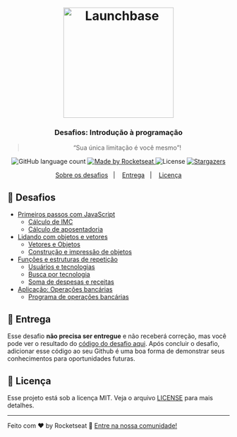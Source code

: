<h1 align="center">
    <img alt="Launchbase" src="https://rocketseat-cdn.s3-sa-east-1.amazonaws.com/bootcamp-launchbase.png" width="250px" />
</h1>

<h3 align="center">
  Desafios: Introdução à programação
</h3>

<blockquote align="center">“Sua única limitação é você mesmo”!</blockquote>

<p align="center">
  <img alt="GitHub language count" src="https://img.shields.io/github/languages/count/rocketseat/bootcamp-launchbase-desafios-01?color=%23F7DF1E">

  <a href="https://rocketseat.com.br">
    <img alt="Made by Rocketseat" src="https://img.shields.io/badge/made%20by-Rocketseat-%23F7DF1E">
  </a>

  <img alt="License" src="https://img.shields.io/badge/license-MIT-%23F7DF1E">

  <a href="https://github.com/Rocketseat/bootcamp-launchbase-desafios-01/stargazers">
    <img alt="Stargazers" src="https://img.shields.io/github/stars/rocketseat/bootcamp-launchbase-desafios-01?style=social">
  </a>
</p>

<p align="center">
  <a href="#-desafios">Sobre os desafios</a>&nbsp;&nbsp;&nbsp;|&nbsp;&nbsp;&nbsp;
  <a href="#-entrega">Entrega</a>&nbsp;&nbsp;&nbsp;|&nbsp;&nbsp;&nbsp;
  <a href="#-licença">Licença</a>
</p>

## 🚀 Desafios

- [Primeiros passos com JavaScript](01-1-primeiros-passos-com-js.md)
  - [ Cálculo de IMC ](Desafios-Finalizados/desafio01.js)
  - [ Cálculo de aposentadoria ](Desafios-Finalizados/desafio02.js)
- [Lidando com objetos e vetores](01-2-lidando-com-objetos-e-vetores.md)
  - [ Vetores e Objetos ](Desafios-Finalizados/desafio03.js)
  - [ Construção e impressão de objetos](Desafios-Finalizados/desafio04.js)
- [Funções e estruturas de repetição](01-3-funcoes-e-estruturas-de-repeticao.md)
  - [ Usuários e tecnologias](Desafios-Finalizados/desafio05.js)
  - [ Busca por tecnologia](Desafios-Finalizados/desafio06.js)
  - [ Soma de despesas e receitas](Desafios-Finalizados/desafio07.js)
- [Aplicação: Operações bancárias](01-4-aplicacao-operacoes-bancarias.md)
  - [ Programa de operações bancárias ](Desafios-Finalizados/desafio08.js)

## 📅 Entrega

Esse desafio **não precisa ser entregue** e não receberá correção, mas você pode ver o resultado do [código do desafio aqui](https://github.com/Rocketseat/bootcamp-gostack-desafio-01/blob/master/index.js). Após concluir o desafio, adicionar esse código ao seu Github é uma boa forma de demonstrar seus conhecimentos para oportunidades futuras.

## 📝 Licença

Esse projeto está sob a licença MIT. Veja o arquivo [LICENSE](LICENSE.md) para mais detalhes.

---

Feito com ♥ by Rocketseat :wave: [Entre na nossa comunidade!](https://discordapp.com/invite/gCRAFhc)
